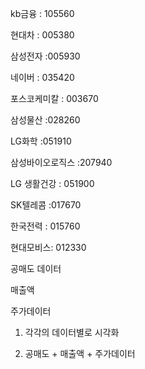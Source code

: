 kb금융 : 105560

현대차 : 005380

삼성전자 :005930

네이버 : 035420

포스코케미칼 : 003670

삼성물산 :028260

LG화학 :051910

삼성바이오로직스 :207940

LG 생활건강 : 051900

SK텔레콤 :017670

한국전력 : 015760

현대모비스: 012330



공매도 데이터

매출액

주가데이터 



1. 각각의 데이터별로 시각화 



2. 공매도 + 매출액 + 주가데이터 

